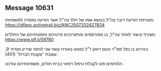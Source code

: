 ## Message 10631

מצורפת הודעת דובר צה"ל בנושא שמו של חלל צה״ל אשר הודעה נמסרה למשפחתו: https://idfanc.activetrail.biz/ANC2507202427834

מצורף קישור לאתר צה"ל, בו מפורסמים ומתעדכנים פרטיהם ותמונותיהם של החללים:
https://www.idf.il/59780

באירוע בו נפל סמ״ר נועם דואק ז״ל נפצעו באורח קשה שני לוחמי שיריון מגדוד 9, עוצבת ׳עקבות הברזל׳ (401).

הלוחמים פונו לקבלת טיפול רפואי בבית חולים, משפחותיהם עודכנו.

